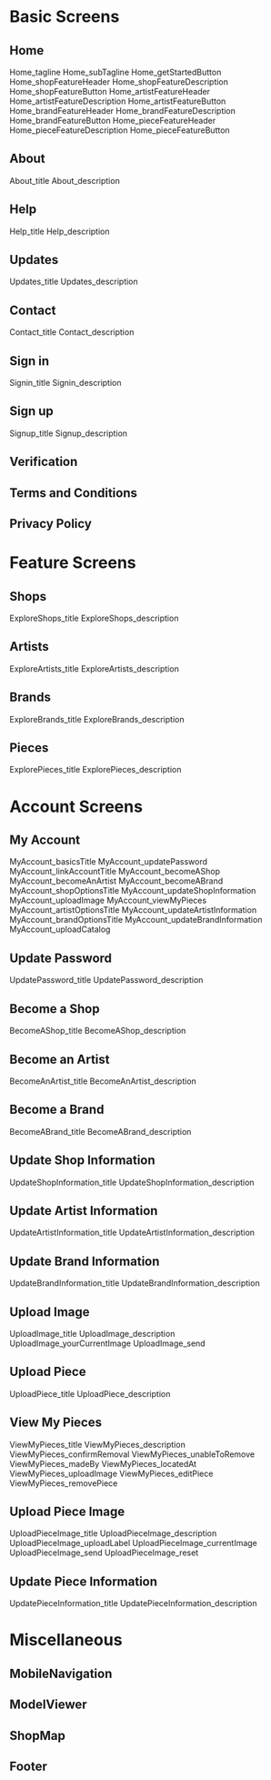 # Basic Screens
  
  ## Home
  Home_tagline
  Home_subTagline
  Home_getStartedButton
  Home_shopFeatureHeader
  Home_shopFeatureDescription
  Home_shopFeatureButton
  Home_artistFeatureHeader
  Home_artistFeatureDescription
  Home_artistFeatureButton
  Home_brandFeatureHeader
  Home_brandFeatureDescription
  Home_brandFeatureButton
  Home_pieceFeatureHeader
  Home_pieceFeatureDescription
  Home_pieceFeatureButton

  ## About
  About_title
  About_description

  ## Help
  Help_title
  Help_description

  ## Updates
  Updates_title
  Updates_description

  ## Contact
  Contact_title
  Contact_description

  ## Sign in
  Signin_title
  Signin_description

  ## Sign up
  Signup_title
  Signup_description

  ## Verification

  ## Terms and Conditions

  ## Privacy Policy


# Feature Screens

  ## Shops
  ExploreShops_title
  ExploreShops_description

  ## Artists
  ExploreArtists_title
  ExploreArtists_description

  ## Brands
  ExploreBrands_title
  ExploreBrands_description

  ## Pieces
  ExplorePieces_title
  ExplorePieces_description

# Account Screens

  ## My Account
  MyAccount_basicsTitle
  MyAccount_updatePassword
  MyAccount_linkAccountTitle
  MyAccount_becomeAShop
  MyAccount_becomeAnArtist
  MyAccount_becomeABrand
  MyAccount_shopOptionsTitle
  MyAccount_updateShopInformation
  MyAccount_uploadImage
  MyAccount_viewMyPieces
  MyAccount_artistOptionsTitle
  MyAccount_updateArtistInformation
  MyAccount_brandOptionsTitle
  MyAccount_updateBrandInformation
  MyAccount_uploadCatalog

  ## Update Password
  UpdatePassword_title
  UpdatePassword_description

  ## Become a Shop
  BecomeAShop_title
  BecomeAShop_description

  ## Become an Artist
  BecomeAnArtist_title
  BecomeAnArtist_description

  ## Become a Brand
  BecomeABrand_title
  BecomeABrand_description

  ## Update Shop Information
  UpdateShopInformation_title
  UpdateShopInformation_description

  ## Update Artist Information
  UpdateArtistInformation_title
  UpdateArtistInformation_description

  ## Update Brand Information
  UpdateBrandInformation_title
  UpdateBrandInformation_description

  ## Upload Image
  UploadImage_title
  UploadImage_description
  UploadImage_yourCurrentImage
  UploadImage_send

  ## Upload Piece
  UploadPiece_title
  UploadPiece_description

  ## View My Pieces
  ViewMyPieces_title
  ViewMyPieces_description
  ViewMyPieces_confirmRemoval
  ViewMyPieces_unableToRemove
  ViewMyPieces_madeBy
  ViewMyPieces_locatedAt
  ViewMyPieces_uploadImage
  ViewMyPieces_editPiece
  ViewMyPieces_removePiece
  
  ## Upload Piece Image
  UploadPieceImage_title
  UploadPieceImage_description
  UploadPieceImage_uploadLabel
  UploadPieceImage_currentImage
  UploadPieceImage_send
  UploadPieceImage_reset

  ## Update Piece Information
  UpdatePieceInformation_title
  UpdatePieceInformation_description

# Miscellaneous

  ## MobileNavigation

  ## ModelViewer

  ## ShopMap

  ## Footer